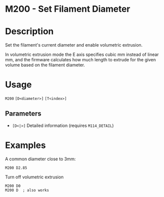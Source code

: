 # M200 - Set Filament Diameter

# Description
Set the filament's current diameter and enable volumetric extrusion.

In volumetric extrusion mode the E axis specifies cubic mm instead of linear mm, and the firmware calculates how much length to extrude for the given volume based on the filament diameter.

# Usage
`M200` `[D<diameter>]` `[T<index>]`
## Parameters
- `[D<|>]` Detailed information (requires `M114_DETAIL`)

# Examples
A common diameter close to 3mm:
```
M200 D2.85
```
Turn off volumetric extrusion
```
M200 D0
M200 D  ; also works
```
